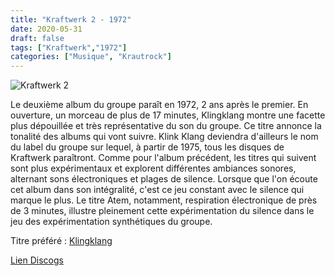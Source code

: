 ```yaml
---
title: "Kraftwerk 2 - 1972"
date: 2020-05-31
draft: false
tags: ["Kraftwerk","1972"]
categories: ["Musique", "Krautrock"]
---
```

![Kraftwerk 2](https://img.discogs.com/Ndp1iMZREek7x2QxzRYXB3kvU6E=/fit-in/600x600/filters:strip_icc():format(jpeg):mode_rgb():quality(90)/discogs-images/R-125206-1390899438-4932.jpeg.jpg)

Le deuxième album du groupe paraît en 1972, 2 ans après le premier. En ouverture, un morceau de plus de 17 minutes, Klingklang montre une facette plus dépouillée et très représentative du son du groupe.  Ce titre annonce la tonalité des albums qui vont suivre. Klink Klang deviendra d'ailleurs le nom du label du groupe sur lequel, à partir de 1975, tous les disques de Kraftwerk paraîtront. Comme pour l'album précédent, les titres qui suivent sont plus expérimentaux et explorent différentes ambiances sonores, alternant sons électroniques et plages de silence. Lorsque que l'on écoute cet album dans son intégralité, c'est ce jeu constant avec le silence qui marque le plus. Le titre Atem, notamment, respiration électronique de près de 3 minutes, illustre pleinement cette expérimentation du silence dans le jeu des expérimentation synthétiques du groupe.

Titre préféré : [Klingklang](https://www.youtube.com/watch?v=cVS-7IgomOg)

[Lien Discogs](https://www.discogs.com/Kraftwerk-Kraftwerk-2/master/3920)

